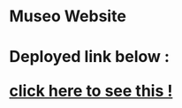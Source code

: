 <h1>Museo Website<h1>
 <p>Deployed link below : </p>
 <a href="https://shubham1upadhyay.github.io/museo-websiteConcept/" target="_blank">click here to see this ! </a>
